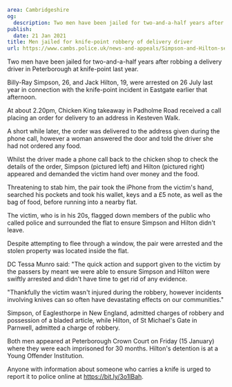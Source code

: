 ```yaml
area: Cambridgeshire
og:
  description: Two men have been jailed for two-and-a-half years after robbing a delivery driver in Peterborough at knife-point last year.
publish:
  date: 21 Jan 2021
title: Men jailed for knife-point robbery of delivery driver
url: https://www.cambs.police.uk/news-and-appeals/Simpson-and-Hilton-sentencing-Jan2021
```

Two men have been jailed for two-and-a-half years after robbing a delivery driver in Peterborough at knife-point last year.

Billy-Ray Simpson, 26, and Jack Hilton, 19, were arrested on 26 July last year in connection with the knife-point incident in Eastgate earlier that afternoon.

At about 2.20pm, Chicken King takeaway in Padholme Road received a call placing an order for delivery to an address in Kesteven Walk.

A short while later, the order was delivered to the address given during the phone call, however a woman answered the door and told the driver she had not ordered any food.

Whilst the driver made a phone call back to the chicken shop to check the details of the order, Simpson (pictured left) and Hilton (pictured right) appeared and demanded the victim hand over money and the food.

Threatening to stab him, the pair took the iPhone from the victim's hand, searched his pockets and took his wallet, keys and a £5 note, as well as the bag of food, before running into a nearby flat.

The victim, who is in his 20s, flagged down members of the public who called police and surrounded the flat to ensure Simpson and Hilton didn't leave.

Despite attempting to flee through a window, the pair were arrested and the stolen property was located inside the flat.

DC Tessa Munro said: "The quick action and support given to the victim by the passers by meant we were able to ensure Simpson and Hilton were swiftly arrested and didn't have time to get rid of any evidence.

"Thankfully the victim wasn't injured during the robbery, however incidents involving knives can so often have devastating effects on our communities."

Simpson, of Eaglesthorpe in New England, admitted charges of robbery and possession of a bladed article, while Hilton, of St Michael's Gate in Parnwell, admitted a charge of robbery.

Both men appeared at Peterborough Crown Court on Friday (15 January) where they were each imprisoned for 30 months. Hilton's detention is at a Young Offender Institution.

Anyone with information about someone who carries a knife is urged to report it to police online at https://bit.ly/3o1lBah.
